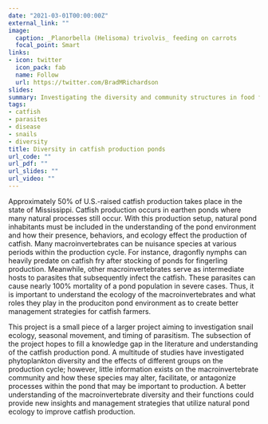 ```yaml
---
date: "2021-03-01T00:00:00Z"
external_link: ""
image:
  caption: _Planorbella (Helisoma) trivolvis_ feeding on carrots
  focal_point: Smart
links:
- icon: twitter
  icon_pack: fab
  name: Follow
  url: https://twitter.com/BradMRichardson
slides: 
summary: Investigating the diversity and community structures in food fish and fingerling catfish production ponds
tags:
- catfish
- parasites
- disease
- snails
- diversity
title: Diversity in catfish production ponds
url_code: ""
url_pdf: ""
url_slides: ""
url_video: ""
---
```


Approximately 50% of U.S.-raised catfish production takes place in the state of Mississippi. Catfish production occurs in earthen ponds where many natural processes still occur. With this production setup, natural pond inhabitants must be included in the understanding of the pond environment and how their presence, behaviors, and ecology effect the production of catfish. Many macroinvertebrates can be nuisance species at various periods within the production cycle. For instance, dragonfly nymphs can heavily predate on catfish fry after stocking of ponds for fingerling production. Meanwhile, other macroinvertebrates serve as intermediate hosts to parasites that subsequently infect the catfish. These parasites can cause nearly 100% mortality of a pond population in severe cases. Thus, it is important to understand the ecology of the macroinvertebrates and what roles they play in the produciton pond environment as to create better management strategies for catfish farmers.

This project is a small piece of a larger project aiming to investigation snail ecology, seasonal movement, and timing of parasitism. The subsection of the project hopes to fill a knowledge gap in the literature and understanding of the catfish production pond. A multitude of studies have investigated phytoplankton diversity and the effects of different groups on the production cycle; however, little information exists on the macroinvertebrate community and how these species may alter, facilitate, or antagonize processes within the pond that may be important to production. A better understanding of the macroinvertebrate diversity and their functions could provide new insights and management strategies that utilize natural pond ecology to improve catfish production.
